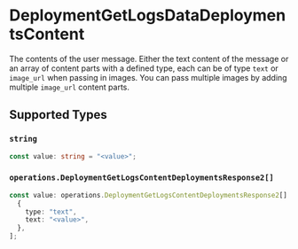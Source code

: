 # DeploymentGetLogsDataDeploymentsContent

The contents of the user message. Either the text content of the message or an array of content parts with a defined type, each can be of type `text` or `image_url` when passing in images. You can pass multiple images by adding multiple `image_url` content parts. 


## Supported Types

### `string`

```typescript
const value: string = "<value>";
```

### `operations.DeploymentGetLogsContentDeploymentsResponse2[]`

```typescript
const value: operations.DeploymentGetLogsContentDeploymentsResponse2[] = [
  {
    type: "text",
    text: "<value>",
  },
];
```


